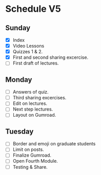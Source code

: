 # Schedule V5 

## Sunday
- [X] Index
- [X] Video Lessons
- [X] Quizzes 1 & 2.
- [X] First and second sharing excercise.
- [ ] First draft of lectures.

## Monday
- [ ] Answers of quiz.
- [ ] Third sharing excercises.
- [ ] Edit on lectures.
- [ ] Next step lectures.
- [ ] Layout on Gumroad.

## Tuesday
- [ ] Border and emoji on graduate students
- [ ] Limit on posts.
- [ ] Finalize Gumroad.
- [ ] Open Fourth Module.
- [ ] Testing & Share.
